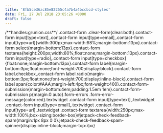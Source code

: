 ```yaml
---
title: '8fb5ce36ac85e82255c4a7b4a4bccbcd-styles'
date: Fri, 27 Jul 2018 23:05:26 +0000
draft: false
---
```


/\*\*handles:grunion.css\*\*/ .contact-form .clear-form{clear:both}.contact-form input\[type=text\],.contact-form input\[type=email\],.contact-form input\[type=url\]{width:300px;max-width:98%;margin-bottom:13px}.contact-form select{margin-bottom:13px}.contact-form textarea{height:200px;width:80%;float:none;margin-bottom:13px}.contact-form input\[type=radio\],.contact-form input\[type=checkbox\]{float:none;margin-bottom:13px}.contact-form label{margin-bottom:3px;float:none;font-weight:700;display:block}.contact-form label.checkbox,.contact-form label.radio{margin-bottom:3px;float:none;font-weight:700;display:inline-block}.contact-form label span{color:#AAA;margin-left:4px;font-weight:400}.contact-form-submission{margin-bottom:4em;padding:1.5em 1em}.contact-form-submission p{margin:0 auto}.form-errors .form-error-message{color:red}.textwidget .contact-form input\[type=text\],.textwidget .contact-form input\[type=email\],.textwidget .contact-form input\[type=url\],.textwidget .contact-form textarea{width:250px;max-width:100%;box-sizing:border-box}#jetpack-check-feedback-spam{margin:1px 8px 0 0}.jetpack-check-feedback-spam-spinner{display:inline-block;margin-top:7px}